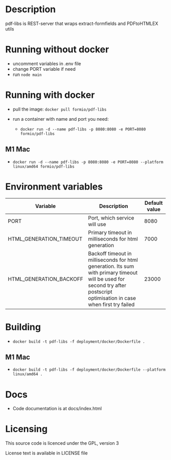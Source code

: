 # Description
pdf-libs is REST-server that wraps extract-formfields and PDFtoHTMLEX utils

# Running without docker
* uncomment variables in .env file
* change PORT variable if need
* run `node main`

# Running with docker
* pull the image: `docker pull formio/pdf-libs`
* run a container with name and port you need:
  
  * `docker run -d --name pdf-libs -p 8080:8080 -e PORT=8080 formio/pdf-libs`

## M1 Mac
  * `docker run -d --name pdf-libs -p 8080:8080 -e PORT=8080 --platform linux/amd64 formio/pdf-libs`

# Environment variables
| Variable                | Description                                                                                                                                               | Default value |
|-------------------------|-----------------------------------------------------------------------------------------------------------------------------------------------------------|---------------|
| PORT                    | Port, which service will use                                                                                                                              | 8080          |
| HTML_GENERATION_TIMEOUT | Primary timeout in milliseconds for html generation                                                                                                                       | 7000          |
| HTML_GENERATION_BACKOFF | Backoff timeout in milliseconds for html generation. Its sum with primary timeout will be used for second try after postscript optimisation in case when first try failed | 23000         |
# Building
  * `docker build -t pdf-libs -f deployment/docker/Dockerfile .`

## M1 Mac
  * `docker build -t pdf-libs -f deployment/docker/Dockerfile --platform linux/amd64 .`
# Docs
* Code documentation is at docs/index.html

# Licensing
This source code is licenced under the GPL, version 3

License text is available in LICENSE file
